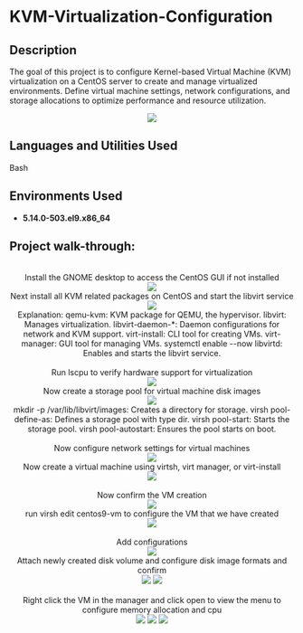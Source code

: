 # KVM-Virtualization-Configuration
<h2>Description</h2>
The goal of this project is to configure Kernel-based Virtual Machine (KVM) virtualization on a CentOS server to create and manage virtualized environments. Define virtual machine settings, network configurations, and storage allocations to optimize performance and resource utilization.

<p align="center">
<img src="http://technewskb.com/wp-content/uploads/2017/01/linux-kvm.png"/>

<h2>Languages and Utilities Used</h2>

Bash 

<h2>Environments Used </h2>

- <b> 5.14.0-503.el9.x86_64 </b>

<h2>Project walk-through:</h2>
<p align="center">
  <br/> Install the GNOME desktop to access the CentOS GUI if not installed <br/>
  <img src="https://github.com/user-attachments/assets/e4d886d1-345a-4b74-8faf-eb5b5c39f18e"/>
  <br/> Next install all KVM related packages on CentOS and start the libvirt service <br/>
<img src="https://github.com/user-attachments/assets/3078bf3a-e814-4f7b-b7cf-182414ab6df8"/>
  <br/> Explanation:
qemu-kvm: KVM package for QEMU, the hypervisor.
libvirt: Manages virtualization.
libvirt-daemon-*: Daemon configurations for network and KVM support.
virt-install: CLI tool for creating VMs.
virt-manager: GUI tool for managing VMs.
systemctl enable --now libvirtd: Enables and starts the libvirt service. <br/>
  <br/> Run lscpu to verify hardware support for virtualization <br/>
 <img src="https://github.com/user-attachments/assets/10dde927-f164-4728-be57-b313788552c8"/>
  <br/> Now create a storage pool for virtual machine disk images <br/>
  <img src="https://github.com/user-attachments/assets/6d614805-ed7e-496b-a5f7-982cfd30d212"/>
  <br/> mkdir -p /var/lib/libvirt/images: Creates a directory for storage.
virsh pool-define-as: Defines a storage pool with type dir.
virsh pool-start: Starts the storage pool.
virsh pool-autostart: Ensures the pool starts on boot. <br/>
  <br/> Now configure network settings for virtual machines  <br/> 
  <img src="https://github.com/user-attachments/assets/c52f2191-2ac9-4be5-9b27-2cbc891f3e01"/>
<br /> Now create a virtual machine using virtsh, virt manager, or virt-install <br/>
 <img src="https://github.com/user-attachments/assets/67c17b49-6dcb-40dd-83c4-96a47c2cd07a"/>
 <br /> 
 <br/> Now confirm the VM creation  <br/>
 <img src="https://github.com/user-attachments/assets/c93206b8-898a-494b-b2d7-0d234d97ae0e"/>
 <br /> run virsh edit centos9-vm to configure the VM that we have created   <br/>
 <img src="https://github.com/user-attachments/assets/34359bc0-dafd-466d-9227-be68adf14caa"/>
 <br /> 
 <br/> Add configurations  <br/>
 <img src="https://github.com/user-attachments/assets/546741b7-3f96-444a-b417-330baa531577"/>
  <br /> Attach newly created disk volume and configure disk image formats and confirm <br/>
 <img src="https://github.com/user-attachments/assets/278a4f3b-f9e4-4fc2-bf51-b6de0a5f7b55"/>
  <img src="https://github.com/user-attachments/assets/0d1ca449-1e80-4ad6-a81c-0f5c39e105de"/>
 <br /> 
 <br/> Right click the VM in the manager and click open to view the menu to configure memory allocation and cpu <br/>
 <img src="https://github.com/user-attachments/assets/fdf58c62-d024-4a54-b18b-ae74957f76d2"/>
<img src="https://github.com/user-attachments/assets/2a88e6cd-010f-4321-abd6-927077abc17b"/>
<img src="https://github.com/user-attachments/assets/bbe53e44-fe8d-4493-be9c-ca7633e7ae26"/>
  <br />  <br/>
 <img src=""/>
 <br /> 
 <br/>   <br/>
 <img src=""/><br />  <br/>
 <img src=""/>
 <br /> 
 <br/>   <br/>
 <img src=""/><br />  <br/>
 <img src=""/>
 <br /> 
 <br/>   <br/>
 <img src=""/><br />  <br/>
 <img src=""/>
 <br /> 
 <br/>   <br/>
 <img src=""/><br />  <br/>
 <img src=""/>
 <br /> 
 <br/>   <br/>
 <img src=""/><br />  <br/>
 <img src=""/>
 <br /> 
 <br/>   <br/>
 <img src=""/><br />  <br/>
 <img src=""/>
 <br /> 
 <br/>   <br/>
 <img src=""/><br />  <br/>
 <img src=""/>
 <br /> 
 <br/>   <br/>
 <img src=""/><br />  <br/>
 <img src=""/>
 <br /> 
 <br/>   <br/>
 <img src=""/><br />  <br/>
 <img src=""/>
 <br /> 
 <br/>   <br/>
 <img src=""/><br />  <br/>
 <img src=""/>
 <br /> 
 <br/>   <br/>
 <img src=""/><br />  <br/>
 <img src=""/>
 <br /> 
 <br/>   <br/>
 <img src=""/><br />  <br/>
 <img src=""/>
 <br /> 
 <br/>   <br/>
 <img src=""/><br />  <br/>
 <img src=""/>
 <br /> 
 <br/>   <br/>
 <img src=""/><br />  <br/>
 <img src=""/>
 <br /> 
 <br/>   <br/>
 <img src=""/><br />  <br/>
 <img src=""/>
 <br /> 
 <br/>   <br/>
 <img src=""/><br />  <br/>
 <img src=""/>
 <br /> 
 <br/>   <br/>
 <img src=""/>
